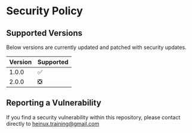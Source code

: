# Security Policy

## Supported Versions

Below versions are currently updated and patched with security updates.

| Version | Supported          |
| ------- | ------------------ |
| 1.0.0   | :white_check_mark: |
| 2.0.0   | ❎ |

## Reporting a Vulnerability

If you find a security vulnerability within this repository, please contact directly to heinux.training@gmail.com
